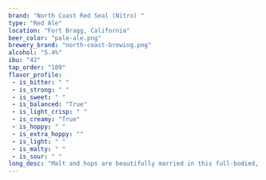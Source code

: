 ```yaml
---
brand: "North Coast Red Seal (Nitro) "
type: "Red Ale"
location: "Fort Bragg, California"
beer_color: "pale-ale.png"
brewery_brand: "north-coast-brewing.png"
alcohol: "5.4%"
ibu: "42"
tap_order: "109"
flavor_profile:
 - is_bitter: " "
 - is_strong: " "
 - is_sweet: " "
 - is_balanced: "True"
 - is_light_crisp: " "
 - is_creamy: "True"
 - is_hoppy: " "
 - is_extra_hoppy: ""
 - is_light: " "
 - is_malty: " "
 - is_sour: " "
long_desc: "Malt and hops are beautifully married in this full-bodied, copper-red Pale Ale. Red Seal is generously hopped for a long, spicy finish. An excellent accompaniment to grilled meats and rich sauces."
---
```

